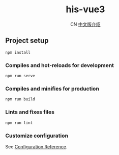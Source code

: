 <h1 align="center">his-vue3</h1>

<p align="center">
  CN&nbsp;<a href="./README.zh-CN.md">中文版介绍</a>
</p>

## Project setup
```
npm install
```

### Compiles and hot-reloads for development
```
npm run serve
```

### Compiles and minifies for production
```
npm run build
```

### Lints and fixes files
```
npm run lint
```

### Customize configuration
See [Configuration Reference](https://cli.vuejs.org/config/).
